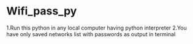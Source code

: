 # Wifi_pass_py
1.Run this python in any local computer having python interpreter
2.You have only saved networks list with passwords as output in terminal
